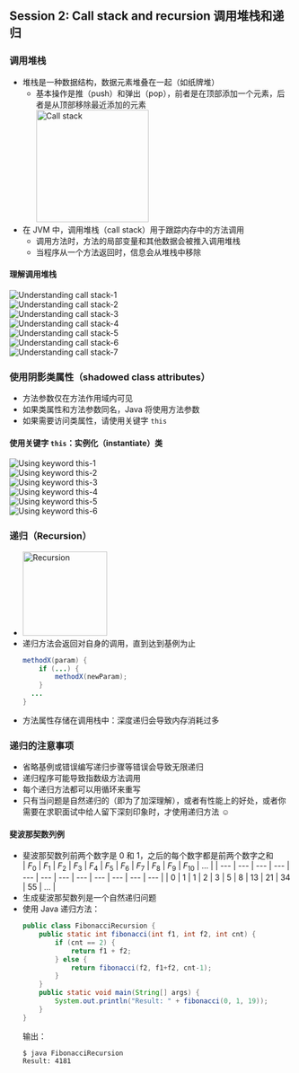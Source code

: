 ## Session 2: Call stack and recursion 调用堆栈和递归  

### 调用堆栈  
- 堆栈是一种数据结构，数据元素堆叠在一起（如纸牌堆）  
    - 基本操作是推（push）和弹出（pop），前者是在顶部添加一个元素，后者是从顶部移除最近添加的元素  
      <img width="200" alt="Call stack" src="img/06-2-01-Call_stack.png">  
- 在 JVM 中，调用堆栈（call stack）用于跟踪内存中的方法调用  
    - 调用方法时，方法的局部变量和其他数据会被推入调用堆栈  
    - 当程序从一个方法返回时，信息会从堆栈中移除  
#### 理解调用堆栈  
![Understanding call stack-1](img/06-2-02-Understanding_call_stack-1.png)  
![Understanding call stack-2](img/06-2-03-Understanding_call_stack-2.png)  
![Understanding call stack-3](img/06-2-04-Understanding_call_stack-3.png)  
![Understanding call stack-4](img/06-2-05-Understanding_call_stack-4.png)  
![Understanding call stack-5](img/06-2-06-Understanding_call_stack-5.png)  
![Understanding call stack-6](img/06-2-07-Understanding_call_stack-6.png)  
![Understanding call stack-7](img/06-2-08-Understanding_call_stack-7.png)  

### 使用阴影类属性（shadowed class attributes）  
- 方法参数仅在方法作用域内可见  
- 如果类属性和方法参数同名，Java 将使用方法参数  
- 如果需要访问类属性，请使用关键字 `this`  
#### 使用关键字 `this`：实例化（instantiate）类  
![Using keyword this-1](img/06-2-09-Using_keyword_this-1.png)  
![Using keyword this-2](img/06-2-10-Using_keyword_this-2.png)  
![Using keyword this-3](img/06-2-11-Using_keyword_this-3.png)  
![Using keyword this-4](img/06-2-12-Using_keyword_this-4.png)  
![Using keyword this-5](img/06-2-13-Using_keyword_this-5.png)  
![Using keyword this-6](img/06-2-14-Using_keyword_this-6.png)  

### 递归（Recursion）  
- <img width=150 alt="Recursion" src="img/06-2-15-Recursion.png"> 
- 递归方法会返回对自身的调用，直到达到基例为止  
  ```java
  methodX(param) {
      if (...) {
          methodX(newParam);
      }
    ...
  }
  ```
- 方法属性存储在调用栈中：深度递归会导致内存消耗过多  

### 递归的注意事项  
- 省略基例或错误编写递归步骤等错误会导致无限递归  
- 递归程序可能导致指数级方法调用  
- 每个递归方法都可以用循环来重写  
- 只有当问题是自然递归的（即为了加深理解），或者有性能上的好处，或者你需要在求职面试中给人留下深刻印象时，才使用递归方法 ☺  
#### 斐波那契数列例  
- 斐波那契数列前两个数字是 0 和 1，之后的每个数字都是前两个数字之和  
  | $F_0$ | $F_1$ | $F_2$ | $F_3$ | $F_4$ | $F_5$ | $F_6$ | $F_7$ | $F_8$ | $F_9$ | $F_{10}$ | ... |
  | --- | --- | --- | --- | --- | --- | --- | --- | --- | --- | --- | --- |
  | 0 | 1 | 1 | 2 | 3 | 5 | 8 | 13 | 21 | 34 | 55 | ... |
- 生成斐波那契数列是一个自然递归问题  
- 使用 Java 递归方法：  
  ```java
  public class FibonacciRecursion {
      public static int fibonacci(int f1, int f2, int cnt) {
          if (cnt == 2) {
              return f1 + f2;
          } else {
              return fibonacci(f2, f1+f2, cnt-1);
          }
      }
      public static void main(String[] args) {
          System.out.println("Result: " + fibonacci(0, 1, 19));
      }
  }
  ```
  输出：
  ```shell
  $ java FibonacciRecursion
  Result: 4181
  ```